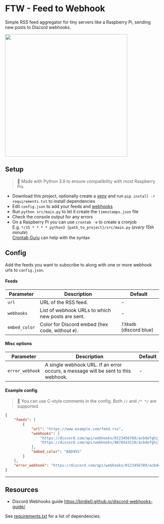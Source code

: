 # FTW - Feed to Webhook

Simple RSS feed aggregator for tiny servers like a Raspberry Pi, sending new posts to Discord webhooks.

<img src="https://github.com/mriot/feed-to-webhook/assets/24588573/ae48bf39-09c1-43ca-a0eb-cb59f5ebf4a5" height="400">

## Setup

> 📌 Made with Python 3.9 to ensure compatibility with most Raspberry Pis.

- Download this project, optionally create a [venv](https://docs.python.org/3/library/venv.html) and run `pip install -r requirements.txt` to install dependencies  
- Edit `config.json` to add your feeds and [webhooks](https://support.discord.com/hc/en-us/articles/228383668-Intro-to-Webhooks)
- Run `python src/main.py` to let it create the `timestamps.json` file
- Check the console output for any errors
- On a Raspberry Pi you can use `crontab -e` to create a cronjob  
  E.g. `*/15 * * * * python3 {path_to_project}/src/main.py` (*every 15th minute*)  
  [Crontab Guru](https://crontab.guru/) can help with the syntax

## Config

Add the feeds you want to subscribe to along with one or more webhook urls to `config.json`.  

#### Feeds

| Parameter     | Description                                       | Default                 |
| ------------- | ------------------------------------------------- | ----------------------- |
| `url`         | URL of the RSS feed.                              | -                       |
| `webhooks`    | List of webhook URLs to which new posts are sent. | -                       |
| `embed_color` | Color for Discord embed (hex code, without `#`).  | `738adb` (discord blue) |

#### Misc options

| Parameter       | Description                                                                       | Default |
| --------------- | --------------------------------------------------------------------------------- | ------- |
| `error_webhook` | A single webhook URL. If an error occurs, a message will be sent to this webhook. | -       |

#### Example config

> 📌 You can use C-style comments in the config. Both `//` and `/* */` are supported.

``` json
{
    "feeds": [
        {
            "url": "https://www.example.com/feed.rss",
            "webhooks": [
                "https://discord.com/api/webhooks/0123456789/acbdefghijklmnopqrstuvwxyz",
                "https://discord.com/api/webhooks/9876543210/acbdefghijklmnopqrstuvwxyz"
            ],
            "embed_color": "BAD455"
        }
    ],
    "error_webhook": "https://discord.com/api/webhooks/0123456789/acbdefghijklmnopqrstuvwxyz"
}
```
---

## Resources

- Discord Webhooks guide <https://birdie0.github.io/discord-webhooks-guide/>

See [requirements.txt](requirements.txt) for a list of dependencies.
